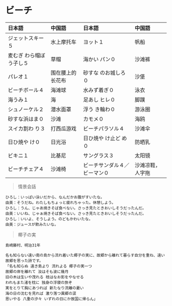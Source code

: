 
# ビーチ

| 日本語                               | 中国語           | 日本語                                    | 中国語           |
| :----------------------------------- | :--------------- | :---------------------------------------- | :--------------- |
| <ruby>ジェットスキー５</ruby>        | 水上摩托车       | <ruby>ヨット１</ruby>                     | 帆船             |
| <ruby>麦むぎ わら帽ぼう子し５</ruby> | 草帽             | <ruby>海かい パン０</ruby>                | 沙滩裤           |
| <ruby>パレオ１</ruby>                | 围在腰上的长花布 | <ruby>砂すな のお城しろ０</ruby>          | 沙堡             |
| <ruby>ビーチボール４</ruby>          | 海滩球           | <ruby>水みず着ぎ０</ruby>                 | 泳衣             |
| <ruby>海うみ１</ruby>                | 海               | <ruby>足あし ヒレ０</ruby>                | 脚蹼             |
| <ruby>シュノーケル２</ruby>          | 潜水面罩         | <ruby>浮う き輪わ０</ruby>                | 游泳圈           |
| <ruby>砂すな浜はま０</ruby>          | 沙滩             | <ruby>カモメ０</ruby>                     | 海鸥             |
| <ruby>スイカ割わ り３</ruby>         | 打西瓜游戏       | <ruby>ビーチパラソル４</ruby>             | 沙滩伞           |
| <ruby>日ひ焼や け０</ruby>           | 日光浴           | <ruby>日ひ焼や け止ど め０</ruby>         | 防晒乳           |
| <ruby>ビキニ１</ruby>                | 比基尼           | <ruby>サングラス３</ruby>                 | 太阳镜           |
| <ruby>ビーチチェア４</ruby>          | 沙滩椅           | <ruby>ビーチサンダル４／ビーマン０</ruby> | 沙滩凉鞋，人字拖 |

> 情景会話

```text
ひろし：いっぱい泳いだから、なんだかお腹がすいたな。
由美：そうだね。わたしもちょっと疲れちゃった。休憩しよう。
ひろし：うん、じゃあ焼きそば食べない。さっき見たときおいしそうだったんだ。
由美：いいね、じゃぁ焼きそば食べない。さっき見たときおいしそうだったんだ。
ひろし：いいよ、そうしよう。のどもかわいたな。
由美：ジュースが飲みたいな。
```

> 椰子の実

```text
島崎藤村、明治31年

名も知らない遠い南の島から流れ着いた椰子の実に、故郷から離れて暮らす自分を重ね、遠い故郷を思った詩です。
「名も知らぬ 遠き島より 流れよる 椰子の実一つ
故郷の岸を離れて 汝はそも波に幾月
旧の木は生いや茂れる 枝はなお影をやなせる
われもまた渚を枕に 独身の浮寝の旅ぞ
実をとりて胸にあつれば 新たなり流離の憂い
海の日の沈むを見れば 激り落つ異郷の涙
思いやる 八重の汐々 いずれの日にか故国に帰らん」
```
